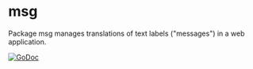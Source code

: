 # msg
Package msg manages translations of text labels ("messages") in a web application.

[![GoDoc](https://godoc.org/github.com/wscherphof/msg?status.svg)](https://godoc.org/github.com/wscherphof/msg)
